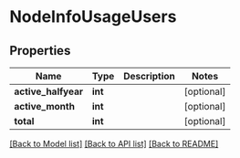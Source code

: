 # NodeInfoUsageUsers

## Properties
Name | Type | Description | Notes
------------ | ------------- | ------------- | -------------
**active_halfyear** | **int** |  | [optional] 
**active_month** | **int** |  | [optional] 
**total** | **int** |  | [optional] 

[[Back to Model list]](../README.md#documentation-for-models) [[Back to API list]](../README.md#documentation-for-api-endpoints) [[Back to README]](../README.md)

